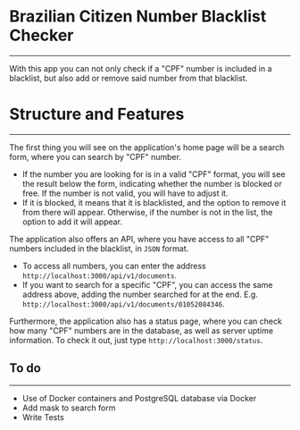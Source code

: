 # Brazilian Citizen Number Blacklist Checker
___

With this app you can not only check if a "CPF" number is included in a blacklist, but also add or remove said number from that blacklist.

# Structure and Features
___
The first thing you will see on the application's home page will be a search form, where you can search by "CPF" number.
- If the number you are looking for is in a valid "CPF" format, you will see the result below the form, indicating whether the number is blocked or free. If the number is not valid, you will have to adjust it.
- If it is blocked, it means that it is blacklisted, and the option to remove it from there will appear. Otherwise, if the number is not in the list, the option to add it will appear.

The application also offers an API, where you have access to all "CPF" numbers included in the blacklist, in `JSON` format.
- To access all numbers, you can enter the address `http://localhost:3000/api/v1/documents`.
- If you want to search for a specific "CPF", you can access the same address above, adding the number searched for at the end. E.g. `http://localhost:3000/api/v1/documents/01052084346`.

Furthermore, the application also has a status page, where you can check how many "CPF" numbers are in the database, as well as server uptime information. To check it out, just type `http://localhost:3000/status`.


## To do
___

 - Use of Docker containers and PostgreSQL database via Docker
 - Add mask to search form
 - Write Tests
